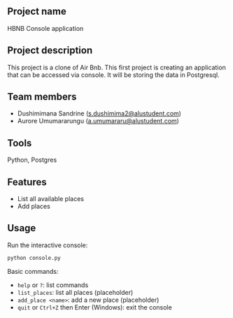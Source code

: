 ## Project name

HBNB Console application

## Project description

This project is a clone of Air Bnb. This first project is creating an application that can be accessed via console. It will be storing the data in Postgresql.

## Team members

- Dushimimana Sandrine (s.dushimima2@alustudent.com)
- Aurore Umumararungu (a.umumararu@alustudent.com)

## Tools

Python, Postgres

## Features

- List all available places
- Add places

## Usage

Run the interactive console:

```bash
python console.py
```

Basic commands:

- `help` or `?`: list commands
- `list_places`: list all places (placeholder)
- `add_place <name>`: add a new place (placeholder)
- `quit` or `Ctrl+Z` then Enter (Windows): exit the console
